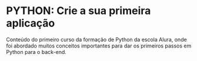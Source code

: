 # PYTHON: Crie a sua primeira aplicação

<p>
Conteúdo do primeiro curso da formação de Python da escola Alura, onde foi abordado muitos conceitos importantes para dar os primeiros passos em Python para o back-end.
</p>